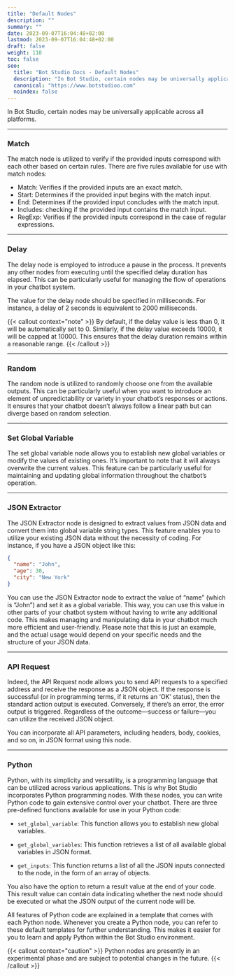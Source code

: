 ```yaml
---
title: "Default Nodes"
description: ""
summary: ""
date: 2023-09-07T16:04:48+02:00
lastmod: 2023-09-07T16:04:48+02:00
draft: false
weight: 110
toc: false
seo:
  title: "Bot Studio Docs - Default Nodes"
  description: "In Bot Studio, certain nodes may be universally applicable across all platforms. Click here to see how they work."
  canonical: "https://www.botstudioo.com"
  noindex: false
---
```


In Bot Studio, certain nodes may be universally applicable across all platforms.

---

### Match

The match node is utilized to verify if the provided inputs correspond with each other based on certain rules. There are five rules available for use with match nodes:

- Match: Verifies if the provided inputs are an exact match.
- Start: Determines if the provided input begins with the match input.
- End: Determines if the provided input concludes with the match input.
- Includes: checking if the provided input contains the match input.
- RegExp: Verifies if the provided inputs correspond in the case of regular expressions.

---

### Delay

The delay node is employed to introduce a pause in the process. It prevents any other nodes from executing until the specified delay duration has elapsed. This can be particularly useful for managing the flow of operations in your chatbot system.

The value for the delay node should be specified in milliseconds. For instance, a delay of 2 seconds is equivalent to 2000 milliseconds.

{{< callout context="note" >}}
By default, if the delay value is less than 0, it will be automatically set to 0. Similarly, if the delay value exceeds 10000, it will be capped at 10000. This ensures that the delay duration remains within a reasonable range.
{{< /callout >}}

---

### Random

The random node is utilized to randomly choose one from the available outputs. This can be particularly useful when you want to introduce an element of unpredictability or variety in your chatbot’s responses or actions. It ensures that your chatbot doesn’t always follow a linear path but can diverge based on random selection.

---

### Set Global Variable

The set global variable node allows you to establish new global variables or modify the values of existing ones. It’s important to note that it will always overwrite the current values. This feature can be particularly useful for maintaining and updating global information throughout the chatbot’s operation.

---

### JSON Extractor

The JSON Extractor node is designed to extract values from JSON data and convert them into global variable string types. This feature enables you to utilize your existing JSON data without the necessity of coding. For instance, if you have a JSON object like this:

```JSON
{
  "name": "John",
  "age": 30,
  "city": "New York"
}
```

You can use the JSON Extractor node to extract the value of “name” (which is “John”) and set it as a global variable. This way, you can use this value in other parts of your chatbot system without having to write any additional code. This makes managing and manipulating data in your chatbot much more efficient and user-friendly. Please note that this is just an example, and the actual usage would depend on your specific needs and the structure of your JSON data.

---

### API Request

Indeed, the API Request node allows you to send API requests to a specified address and receive the response as a JSON object. If the response is successful (or in programming terms, if it returns an ‘OK’ status), then the standard action output is executed. Conversely, if there’s an error, the error output is triggered. Regardless of the outcome—success or failure—you can utilize the received JSON object.

You can incorporate all API parameters, including headers, body, cookies, and so on, in JSON format using this node.

---

### Python

Python, with its simplicity and versatility, is a programming language that can be utilized across various applications. This is why Bot Studio incorporates Python programming nodes. With these nodes, you can write Python code to gain extensive control over your chatbot. There are three pre-defined functions available for use in your Python code:

- `set_global_variable`: This function allows you to establish new global variables.

- `get_global_variables`: This function retrieves a list of all available global variables in JSON format.

- `get_inputs`: This function returns a list of all the JSON inputs connected to the node, in the form of an array of objects.

You also have the option to return a result value at the end of your code. This result value can contain data indicating whether the next node should be executed or what the JSON output of the current node will be.

All features of Python code are explained in a template that comes with each Python node. Whenever you create a Python node, you can refer to these default templates for further understanding. This makes it easier for you to learn and apply Python within the Bot Studio environment.

{{< callout context="caution" >}}
Python nodes are presently in an experimental phase and are subject to potential changes in the future.
{{< /callout >}}
